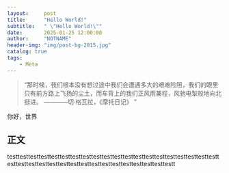 ```yaml
---
layout:     post
title:      "Hello World!"
subtitle:   " \"Hello World!\""
date:       2025-01-25 12:00:00
author:     "NOTNAME"
header-img: "img/post-bg-2015.jpg"
catalog: true
tags:
    - Meta
---
```


> “那时候，我们根本没有想过途中我们会遭遇多大的艰难险阻，我们的眼里只有前方路上飞扬的尘土，而车背上的我们正风雨兼程，风驰电掣般地向北挺进。 ————切·格瓦拉，《摩托日记》 ”


你好，世界


<p id = "build"></p>

## 正文

testtesttesttesttesttesttesttesttesttesttesttesttesttesttesttesttesttesttesttesttesttesttesttesttesttesttesttesttesttesttesttesttesttesttesttestt

